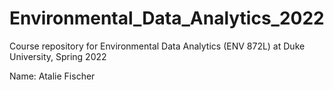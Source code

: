 # Environmental_Data_Analytics_2022

Course repository for Environmental Data Analytics (ENV 872L) at Duke University, Spring 2022

Name: Atalie Fischer